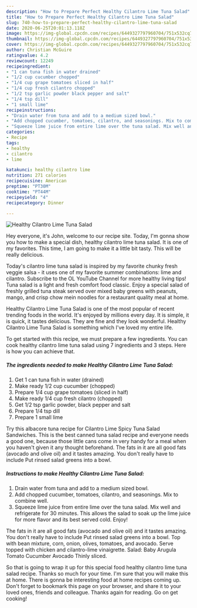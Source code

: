 ```yaml
---
description: "How to Prepare Perfect Healthy Cilantro Lime Tuna Salad"
title: "How to Prepare Perfect Healthy Cilantro Lime Tuna Salad"
slug: 740-how-to-prepare-perfect-healthy-cilantro-lime-tuna-salad
date: 2020-06-25T20:01:13.118Z
image: https://img-global.cpcdn.com/recipes/6449327797960704/751x532cq70/healthy-cilantro-lime-tuna-salad-recipe-main-photo.jpg
thumbnail: https://img-global.cpcdn.com/recipes/6449327797960704/751x532cq70/healthy-cilantro-lime-tuna-salad-recipe-main-photo.jpg
cover: https://img-global.cpcdn.com/recipes/6449327797960704/751x532cq70/healthy-cilantro-lime-tuna-salad-recipe-main-photo.jpg
author: Christian McGuire
ratingvalue: 4.2
reviewcount: 12249
recipeingredient:
- "1 can tuna fish in water drained"
- "1/2 cup cucumber chopped"
- "1/4 cup grape tomatoes sliced in half"
- "1/4 cup fresh cilantro chopped"
- "1/2 tsp garlic powder black pepper and salt"
- "1/4 tsp dill"
- "1 small lime"
recipeinstructions:
- "Drain water from tuna and add to a medium sized bowl."
- "Add chopped cucumber, tomatoes, cilantro, and seasonings. Mix to combine well."
- "Squeeze lime juice from entire lime over the tuna salad. Mix well and refrigerate for 30 minutes. This allows the salad to soak up the lime juice for more flavor and its best served cold. Enjoy!"
categories:
- Recipe
tags:
- healthy
- cilantro
- lime

katakunci: healthy cilantro lime 
nutrition: 271 calories
recipecuisine: American
preptime: "PT30M"
cooktime: "PT44M"
recipeyield: "4"
recipecategory: Dinner

---
```



![Healthy Cilantro Lime Tuna Salad](https://img-global.cpcdn.com/recipes/6449327797960704/751x532cq70/healthy-cilantro-lime-tuna-salad-recipe-main-photo.jpg)

Hey everyone, it's John, welcome to our recipe site. Today, I'm gonna show you how to make a special dish, healthy cilantro lime tuna salad. It is one of my favorites. This time, I am going to make it a little bit tasty. This will be really delicious.

Today&#39;s cilantro lime tuna salad is inspired by my favorite chunky fresh veggie salsa - it uses one of my favorite summer combinations: lime and cilantro. Subscribe to the OL YouTube Channel for more healthy living tips! Tuna salad is a light and fresh comfort food classic. Enjoy a special salad of freshly grilled tuna steak served over mixed baby greens with peanuts, mango, and crisp chow mein noodles for a restaurant quality meal at home.

Healthy Cilantro Lime Tuna Salad is one of the most popular of recent trending foods in the world. It's enjoyed by millions every day. It is simple, it is quick, it tastes delicious. They are fine and they look wonderful. Healthy Cilantro Lime Tuna Salad is something which I've loved my entire life.


To get started with this recipe, we must prepare a few ingredients. You can cook healthy cilantro lime tuna salad using 7 ingredients and 3 steps. Here is how you can achieve that.

<!--inarticleads1-->

##### The ingredients needed to make Healthy Cilantro Lime Tuna Salad:

1. Get 1 can tuna fish in water (drained)
1. Make ready 1/2 cup cucumber (chopped)
1. Prepare 1/4 cup grape tomatoes (sliced in half)
1. Make ready 1/4 cup fresh cilantro (chopped)
1. Get 1/2 tsp garlic powder, black pepper and salt
1. Prepare 1/4 tsp dill
1. Prepare 1 small lime


Try this albacore tuna recipe for Cilantro Lime Spicy Tuna Salad Sandwiches. This is the best canned tuna salad recipe and everyone needs a good one, because those little cans come in very handy for a meal when you haven&#39;t given it any thought beforehand. The fats in it are all good fats (avocado and olive oil) and it tastes amazing. You don&#39;t really have to include Put rinsed salad greens into a bowl. 

<!--inarticleads2-->

##### Instructions to make Healthy Cilantro Lime Tuna Salad:

1. Drain water from tuna and add to a medium sized bowl.
1. Add chopped cucumber, tomatoes, cilantro, and seasonings. Mix to combine well.
1. Squeeze lime juice from entire lime over the tuna salad. Mix well and refrigerate for 30 minutes. This allows the salad to soak up the lime juice for more flavor and its best served cold. Enjoy!


The fats in it are all good fats (avocado and olive oil) and it tastes amazing. You don&#39;t really have to include Put rinsed salad greens into a bowl. Top with bean mixture, corn, onion, olives, tomatoes, and avocado. Serve topped with chicken and cilantro-lime vinaigrette. Salad: Baby Arugula Tomato Cucumber Avocado Thinly sliced. 

So that is going to wrap it up for this special food healthy cilantro lime tuna salad recipe. Thanks so much for your time. I'm sure that you will make this at home. There is gonna be interesting food at home recipes coming up. Don't forget to bookmark this page on your browser, and share it to your loved ones, friends and colleague. Thanks again for reading. Go on get cooking!
